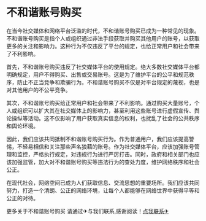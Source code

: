 # 不和谐账号购买

在当今社交媒体和网络平台泛滥的时代，不和谐账号购买已成为一种常见的现象。不和谐账号购买是指个人或组织通过非法手段获取并购买其他用户的账号，以获取更多的关注和影响力。这种行为不仅违反了平台的规定，也给正常用户和社会带来了不利影响。

首先，不和谐账号购买违反了社交媒体平台的使用规定。绝大多数社交媒体平台都明确规定，用户不得购买、出售或交易账号。这是为了维护平台的公平和规范秩序，防止不正当竞争和欺骗行为。不和谐账号购买不仅是对平台规定的蔑视，也是对其他用户的不公平竞争。

其次，不和谐账号购买给正常用户和社会带来了不利影响。通过购买大量账号，个人或组织可以扩大其在社交媒体上的影响力，甚至利用这些账号进行虚假宣传、舆论操纵等活动。这不仅影响了用户获取真实信息的权利，也扰乱了社会的公共秩序和舆论环境。

因此，我们应该共同抵制不和谐账号购买行为。作为普通用户，我们应该提高警惕，不轻易相信和关注那些声名狼藉的账号。作为社交媒体平台，应该加强账号管理和监控，严格执行规定，对违规行为进行严厉打击。同时，政府和相关部门也应该加强监管，加大对不和谐账号购买等违法行为的查处力度，维护网络秩序和社会公正。

在现代社会，网络空间已成为人们获取信息、交流思想的重要场所。我们应该共同努力，打造一个清朗、公正的网络环境，让每个人都能够在网络世界中获得平等和公正的对待。

更多关于不和谐账号购买 请通过✈与我们联系,感谢阅读！[点我联系✈](https://doc.G208.com)